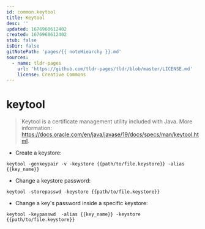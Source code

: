 ```yaml
---
id: common.keytool
title: Keytool
desc: ''
updated: 1676960612402
created: 1676960612402
stub: false
isDir: false
gitNotePath: 'pages/{{ noteHiearchy }}.md'
sources:
  - name: tldr-pages
    url: 'https://github.com/tldr-pages/tldr/blob/master/LICENSE.md'
    license: Creative Commons
---
```

# keytool

> Keytool is a certificate management utility included with Java.
> More information: <https://docs.oracle.com/en/java/javase/19/docs/specs/man/keytool.html>.

- Create a keystore:

`keytool -genkeypair -v -keystore {{path/to/file.keystore}} -alias {{key_name}}`

- Change a keystore password:

`keytool -storepasswd -keystore {{path/to/file.keystore}}`

- Change a key's password inside a specific keystore:

`keytool -keypasswd  -alias {{key_name}} -keystore {{path/to/file.keystore}}`

